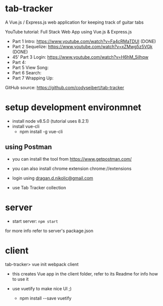 # tab-tracker
A Vue.js / Express.js web application for keeping track of guitar tabs

YouTube tutorial: Full Stack Web App using Vue.js & Express.js
- Part 1 Intro: https://www.youtube.com/watch?v=Fa4cRMaTDUI (DONE)
- Part 2 Sequelize: https://www.youtube.com/watch?v=xZMwg5z5VGk (DONE)
- 45' Part 3 Login: https://www.youtube.com/watch?v=H6hM_5ilhqw
- Part 4:
- Part 5 View Song:
- Part 6 Search:
- Part 7 Wrapping Up:

GitHub source: https://github.com/codyseibert/tab-tracker

# setup development environmnet

* install node v8.5.0 (tutorial uses 8.2.1)
* install vue-cli
  * npm install -g vue-cli

## using Postman

* you can install the tool from https://www.getpostman.com/
* you can also install chrome extension chrome://extensions

* login using dragan.d.nikolic@gmail.com
* use Tab Tracker collection

# server

* start server: `npm start`

for more info refer to server's package.json

# client
tab-tracker> vue init webpack client
- this creates Vue app in the client folder, refer to its Readme for info how to use it

- use vuetify to make nice UI ;)
  - npm install --save vuetify